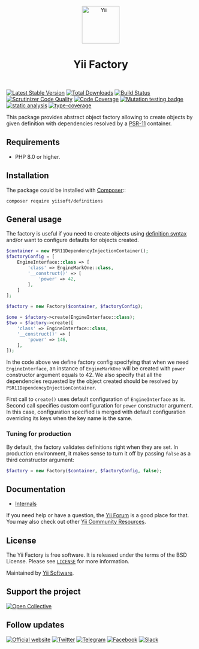 <p align="center">
    <a href="https://github.com/yiisoft" target="_blank">
        <img src="https://yiisoft.github.io/docs/images/yii_logo.svg" height="100px" alt="Yii">
    </a>
    <h1 align="center">Yii Factory</h1>
    <br>
</p>

[![Latest Stable Version](https://poser.pugx.org/yiisoft/factory/v/stable.png)](https://packagist.org/packages/yiisoft/factory)
[![Total Downloads](https://poser.pugx.org/yiisoft/factory/downloads.png)](https://packagist.org/packages/yiisoft/factory)
[![Build Status](https://github.com/yiisoft/factory/workflows/build/badge.svg)](https://github.com/yiisoft/factory/actions?query=workflow%3Abuild)
[![Scrutinizer Code Quality](https://scrutinizer-ci.com/g/yiisoft/factory/badges/quality-score.png?b=master)](https://scrutinizer-ci.com/g/yiisoft/factory/?branch=master)
[![Code Coverage](https://scrutinizer-ci.com/g/yiisoft/factory/badges/coverage.png?b=master)](https://scrutinizer-ci.com/g/yiisoft/factory/?branch=master)
[![Mutation testing badge](https://img.shields.io/endpoint?style=flat&url=https%3A%2F%2Fbadge-api.stryker-mutator.io%2Fgithub.com%2Fyiisoft%2Ffactory%2Fmaster)](https://dashboard.stryker-mutator.io/reports/github.com/yiisoft/factory/master)
[![static analysis](https://github.com/yiisoft/factory/workflows/static%20analysis/badge.svg)](https://github.com/yiisoft/factory/actions?query=workflow%3A%22static+analysis%22)
[![type-coverage](https://shepherd.dev/github/yiisoft/factory/coverage.svg)](https://shepherd.dev/github/yiisoft/factory)

This package provides abstract object factory allowing to create objects by given definition
with dependencies resolved by a [PSR-11](https://www.php-fig.org/psr/psr-11/) container.

## Requirements

- PHP 8.0 or higher.

## Installation

The package could be installed with [Composer](https://getcomposer.org)::

```shell
composer require yiisoft/definitions
```

## General usage

The factory is useful if you need to create objects using [definition syntax](https://github.com/yiisoft/definitions)
and/or want to configure defaults for objects created.

```php
$container = new PSR11DependencyInjectionContainer();
$factoryConfig = [
    EngineInterface::class => [
        'class' => EngineMarkOne::class,
        '__construct()' => [
            'power' => 42,
        ],
    ]
];

$factory = new Factory($container, $factoryConfig);

$one = $factory->create(EngineInterface::class);
$two = $factory->create([
    'class' => EngineInterface::class,
    '__construct()' => [
        'power' => 146,
    ],
]);
```

In the code above we define factory config specifying that when we need `EngineInterface`, an instance of `EngineMarkOne`
will be created with `power` constructor argument equals to 42. We also specify that all the dependencies requested by
the object created should be resolved by `PSR11DependencyInjectionContainer`.

First call to `create()` uses default configuration of `EngineInterface` as is. Second call specifies custom
configuration for `power` constructor argument. In this case, configuration specified is merged with default
configuration overriding its keys when the key name is the same.

### Tuning for production

By default, the factory validates definitions right when they are set. In production environment, it makes sense to
turn it off by passing `false` as a third constructor argument:

```php
$factory = new Factory($container, $factoryConfig, false);
```

## Documentation

- [Internals](docs/internals.md)

If you need help or have a question, the [Yii Forum](https://forum.yiiframework.com/c/yii-3-0/63) is a good place for that.
You may also check out other [Yii Community Resources](https://www.yiiframework.com/community).

## License

The Yii Factory is free software. It is released under the terms of the BSD License.
Please see [`LICENSE`](./LICENSE.md) for more information.

Maintained by [Yii Software](https://www.yiiframework.com/).

## Support the project

[![Open Collective](https://img.shields.io/badge/Open%20Collective-sponsor-7eadf1?logo=open%20collective&logoColor=7eadf1&labelColor=555555)](https://opencollective.com/yiisoft)

## Follow updates

[![Official website](https://img.shields.io/badge/Powered_by-Yii_Framework-green.svg?style=flat)](https://www.yiiframework.com/)
[![Twitter](https://img.shields.io/badge/twitter-follow-1DA1F2?logo=twitter&logoColor=1DA1F2&labelColor=555555?style=flat)](https://twitter.com/yiiframework)
[![Telegram](https://img.shields.io/badge/telegram-join-1DA1F2?style=flat&logo=telegram)](https://t.me/yii3en)
[![Facebook](https://img.shields.io/badge/facebook-join-1DA1F2?style=flat&logo=facebook&logoColor=ffffff)](https://www.facebook.com/groups/yiitalk)
[![Slack](https://img.shields.io/badge/slack-join-1DA1F2?style=flat&logo=slack)](https://yiiframework.com/go/slack)
